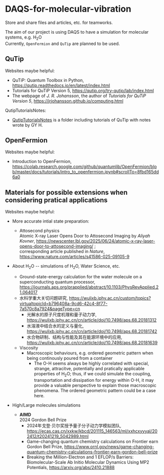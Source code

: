 # DAQS-for-molecular-vibration
Store and share files and articles, etc. for teamworks.

The aim of our project is using DAQS to have a simulation for molecular systems, e.g. H<sub>2</sub>O<br>
Currently, `OpenFermion` and `QuTip` are planned to be used.

## QuTip
Websites maybe helpful:
  * QuTiP: Quantum Toolbox in Python, https://qutip.readthedocs.io/en/latest/index.html
  * Tutorials for QuTiP Version 5, https://qutip.org/try-qutip/lab/index.html
  * The webpage of *J. R. Johansson*, the author of *Tutorials for QuTiP Version 5*, https://jrjohansson.github.io/computing.html

QutipTutorialsNotes:
  * [QutipTutorialsNotes](./QutipTutorialsNotes) is a folder including tutorials of QuTip with notes wrote by GY H.

## OpenFermion
Websites maybe helpful:
  * Introduction to OpenFermion, https://colab.research.google.com/github/quantumlib/OpenFermion/blob/master/docs/tutorials/intro_to_openfermion.ipynb#scrollTo=8fbd165dd6a0

## Materials for possible extensions when considering pratical applications
Websites maybe helpful:
  * More accurate intial state preparation:
    * Attosecond physics<br>
    Atomic X-ray Laser Opens Door to Attosecond Imaging by *Aliyah Kovner*, https://newscenter.lbl.gov/2025/06/24/atomic-x-ray-laser-opens-door-to-attosecond-imaging/ ; <br>
    corresponding article published in *Nature*, https://www.nature.com/articles/s41586-025-09105-9

  * About H<sub>2</sub>O -- simulations of H<sub>2</sub>O, Water Science, etc.
    * Ground-state-energy calculation for the water molecule on a superconducting quantum processor, https://journals.aps.org/prapplied/abstract/10.1103/PhysRevApplied.21.064017
    * 水科学重大关切问题研究, https://wulixb.iphy.ac.cn/custom/topics?virtualtopicId=b796408a-9cd6-42c4-8f77-7a570c8a7924&pageType=cn
      * 光解水的原子尺度机理和量子动力学, https://wulixb.iphy.ac.cn/cn/article/doi/10.7498/aps.68.20181312
      * 水溶液中结合水的定义与量化, https://wulixb.iphy.ac.cn/cn/article/doi/10.7498/aps.68.20181742
      * 水合物研制、结构与性能及其在能源环境中的应用, https://wulixb.iphy.ac.cn/cn/article/doi/10.7498/aps.68.20181639
    * Viscosity
      * Macroscopic behaviours, e.g. ordered geometric pattern when being continously poured from a container
        * The O-H seems always be highly correlated with special, strange, attracitve, potentially and pratically applicable properties of H<sub>2</sub>O; thus, if we could simulate the coupling, transportation and dissipation for energy within O-H, it may provide a valuable perspective to explain those macroscopic phenomena. The ordered geometric pattern could be a case here.

  * High/Large molecules simulations
    *  **AIMD**<br>
    2024 Gordon Bell Prize<br>
       * 2024年戈登·贝尔奖授予量子分子动力学模拟团队, https://ecas.cas.cn/xxkw/kbcd/201115_146563/ml/xxhcxyyyal/202412/t20241219_5042989.html
       * Game-changing quantum chemistry calculations on Frontier earn Gordon Bell Prize, https://www.ornl.gov/news/game-changing-quantum-chemistry-calculations-frontier-earn-gordon-bell-prize
       * Breaking the Million-Electron and 1 EFLOP/s Barriers: Biomolecular-Scale Ab Initio Molecular Dynamics Using MP2 Potentials, https://arxiv.org/abs/2410.21888
    
